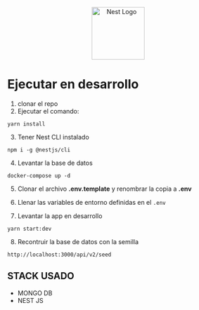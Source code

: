 <p align="center">
  <a href="http://nestjs.com/" target="blank"><img src="https://nestjs.com/img/logo-small.svg" width="120" alt="Nest Logo" /></a>
</p>

# Ejecutar en desarrollo

1. clonar el repo
2. Ejecutar el comando:
```
yarn install
```
3. Tener Nest CLI instalado
```
npm i -g @nestjs/cli
```
4. Levantar la base de datos
```
docker-compose up -d
```

5. Clonar el archivo __.env.template__ y renombrar la copia a __.env__

6. Llenar las variables de entorno definidas en el ```.env``` 

7. Levantar la app en desarrollo
```
yarn start:dev
```

8. Recontruir la base de datos con la semilla
```
http://localhost:3000/api/v2/seed
```

## STACK USADO

* MONGO DB
* NEST JS